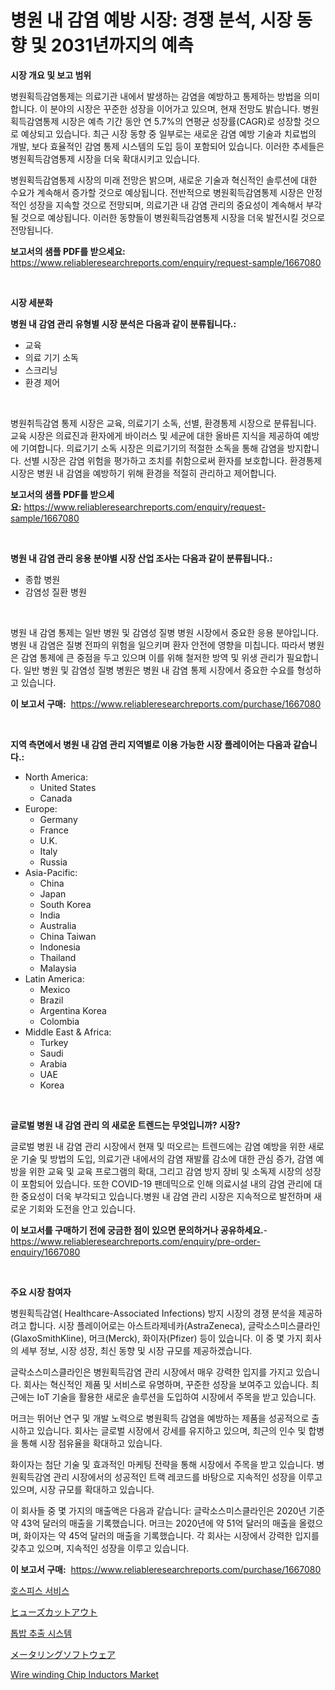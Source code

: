<p><h1>병원 내 감염 예방 시장: 경쟁 분석, 시장 동향 및 2031년까지의 예측</h1></p><p><strong>시장 개요 및 보고 범위</strong></p>
<p><p>병원획득감염통제는 의료기관 내에서 발생하는 감염을 예방하고 통제하는 방법을 의미합니다. 이 분야의 시장은 꾸준한 성장을 이어가고 있으며, 현재 전망도 밝습니다. 병원획득감염통제 시장은 예측 기간 동안 연 5.7%의 연평균 성장률(CAGR)로 성장할 것으로 예상되고 있습니다. 최근 시장 동향 중 일부로는 새로운 감염 예방 기술과 치료법의 개발, 보다 효율적인 감염 통제 시스템의 도입 등이 포함되어 있습니다. 이러한 추세들은 병원획득감염통제 시장을 더욱 확대시키고 있습니다.</p><p>병원획득감염통제 시장의 미래 전망은 밝으며, 새로운 기술과 혁신적인 솔루션에 대한 수요가 계속해서 증가할 것으로 예상됩니다. 전반적으로 병원획득감염통제 시장은 안정적인 성장을 지속할 것으로 전망되며, 의료기관 내 감염 관리의 중요성이 계속해서 부각될 것으로 예상됩니다. 이러한 동향들이 병원획득감염통제 시장을 더욱 발전시킬 것으로 전망됩니다.</p></p>
<p><strong>보고서의 샘플 PDF를 받으세요:</strong> <a href="https://www.reliableresearchreports.com/enquiry/request-sample/1667080">https://www.reliableresearchreports.com/enquiry/request-sample/1667080</a></p>
<p>&nbsp;</p>
<p><strong>시장 세분화</strong></p>
<p><strong>병원 내 감염 관리 유형별 시장 분석은 다음과 같이 분류됩니다.:</strong></p>
<p><ul><li>교육</li><li>의료 기기 소독</li><li>스크리닝</li><li>환경 제어</li></ul></p>
<p>&nbsp;</p>
<p><p>병원취득감염 통제 시장은 교육, 의료기기 소독, 선별, 환경통제 시장으로 분류됩니다. 교육 시장은 의료진과 환자에게 바이러스 및 세균에 대한 올바른 지식을 제공하여 예방에 기여합니다. 의료기기 소독 시장은 의료기기의 적절한 소독을 통해 감염을 방지합니다. 선별 시장은 감염 위험을 평가하고 조치를 취함으로써 환자를 보호합니다. 환경통제 시장은 병원 내 감염을 예방하기 위해 환경을 적절히 관리하고 제어합니다.</p></p>
<p><strong>보고서의 샘플 PDF를 받으세요:</strong>&nbsp;<a href="https://www.reliableresearchreports.com/enquiry/request-sample/1667080">https://www.reliableresearchreports.com/enquiry/request-sample/1667080</a></p>
<p>&nbsp;</p>
<p><strong> 병원 내 감염 관리 응용 분야별 시장 산업 조사는 다음과 같이 분류됩니다.:</strong></p>
<p><ul><li>종합 병원</li><li>감염성 질환 병원</li></ul></p>
<p>&nbsp;</p>
<p><p>병원 내 감염 통제는 일반 병원 및 감염성 질병 병원 시장에서 중요한 응용 분야입니다. 병원 내 감염은 질병 전파의 위험을 일으키며 환자 안전에 영향을 미칩니다. 따라서 병원은 감염 통제에 큰 중점을 두고 있으며 이를 위해 철저한 방역 및 위생 관리가 필요합니다. 일반 병원 및 감염성 질병 병원은 병원 내 감염 통제 시장에서 중요한 수요를 형성하고 있습니다.</p></p>
<p><strong>이 보고서 구매:</strong>&nbsp; <a href="https://www.reliableresearchreports.com/purchase/1667080">https://www.reliableresearchreports.com/purchase/1667080</a></p>
<p>&nbsp;</p>
<p><strong>지역 측면에서 병원 내 감염 관리 지역별로 이용 가능한 시장 플레이어는 다음과 같습니다.:</strong></p>
<p><ul>
    <li>
        North America:
        <ul>
            <li>United States</li>
            <li>Canada</li>
        </ul>
    </li>
    <li>
        Europe:
        <ul>
            <li>Germany</li>
            <li>France</li>
            <li>U.K.</li>
            <li>Italy</li>
            <li>Russia</li>
        </ul>
    </li>
    <li>
        Asia-Pacific:
        <ul>
            <li>China</li>
            <li>Japan</li>
            <li>South Korea</li>
            <li>India</li>
            <li>Australia</li>
            <li>China Taiwan</li>
            <li>Indonesia</li>
            <li>Thailand</li>
            <li>Malaysia</li>
        </ul>
    </li>
    <li>
        Latin America:
        <ul>
            <li>Mexico</li>
            <li>Brazil</li>
            <li>Argentina Korea</li>
            <li>Colombia</li>
        </ul>
    </li>
    <li>
        Middle East & Africa:
        <ul>
            <li>Turkey</li>
            <li>Saudi</li>
            <li>Arabia</li>
            <li>UAE</li>
            <li>Korea</li>
        </ul>
    </li>
    </ul></p>
<p>&nbsp;</p>
<p><strong>글로벌 병원 내 감염 관리 의 새로운 트렌드는 무엇입니까? 시장?</strong></p>
<p><p>글로벌 병원 내 감염 관리 시장에서 현재 및 떠오르는 트렌드에는 감염 예방을 위한 새로운 기술 및 방법의 도입, 의료기관 내에서의 감염 재발률 감소에 대한 관심 증가, 감염 예방을 위한 교육 및 교육 프로그램의 확대, 그리고 감염 방지 장비 및 소독제 시장의 성장이 포함되어 있습니다. 또한 COVID-19 팬데믹으로 인해 의료시설 내의 감염 관리에 대한 중요성이 더욱 부각되고 있습니다.병원 내 감염 관리 시장은 지속적으로 발전하며 새로운 기회와 도전을 안고 있습니다.</p></p>
<p><strong>이 보고서를 구매하기 전에 궁금한 점이 있으면 문의하거나 공유하세요.</strong>- <a href="https://www.reliableresearchreports.com/enquiry/pre-order-enquiry/1667080">https://www.reliableresearchreports.com/enquiry/pre-order-enquiry/1667080</a></p>
<p>&nbsp;</p>
<p><strong>주요 시장 참여자</strong></p>
<p><p>병원획득감염( Healthcare-Associated Infections) 방지 시장의 경쟁 분석을 제공하려고 합니다. 시장 플레이어로는 아스트라제네카(AstraZeneca), 글락소스미스클라인(GlaxoSmithKline), 머크(Merck), 화이자(Pfizer) 등이 있습니다. 이 중 몇 가지 회사의 세부 정보, 시장 성장, 최신 동향 및 시장 규모를 제공하겠습니다.</p><p>글락소스미스클라인은 병원획득감염 관리 시장에서 매우 강력한 입지를 가지고 있습니다. 회사는 혁신적인 제품 및 서비스로 유명하며, 꾸준한 성장을 보여주고 있습니다. 최근에는 IoT 기술을 활용한 새로운 솔루션을 도입하여 시장에서 주목을 받고 있습니다.</p><p>머크는 뛰어난 연구 및 개발 노력으로 병원획득 감염을 예방하는 제품을 성공적으로 출시하고 있습니다. 회사는 글로벌 시장에서 강세를 유지하고 있으며, 최근의 인수 및 합병을 통해 시장 점유율을 확대하고 있습니다.</p><p>화이자는 첨단 기술 및 효과적인 마케팅 전략을 통해 시장에서 주목을 받고 있습니다. 병원획득감염 관리 시장에서의 성공적인 트랙 레코드를 바탕으로 지속적인 성장을 이루고 있으며, 시장 규모를 확대하고 있습니다.</p><p>이 회사들 중 몇 가지의 매출액은 다음과 같습니다: 글락소스미스클라인은 2020년 기준 약 43억 달러의 매출을 기록했습니다. 머크는 2020년에 약 51억 달러의 매출을 올렸으며, 화이자는 약 45억 달러의 매출을 기록했습니다. 각 회사는 시장에서 강력한 입지를 갖추고 있으며, 지속적인 성장을 이루고 있습니다.</p></p>
<p><strong>이 보고서 구매:</strong>&nbsp;&nbsp;<a href="https://www.reliableresearchreports.com/purchase/1667080">https://www.reliableresearchreports.com/purchase/1667080</a></p>
<p><p><a href="https://github.com/JackieFauhey9089475/Market-Research-Report-List-1/blob/main/621950514398.md">호스피스 서비스</a></p><p><a href="https://medium.com/@jacksonwiza1924/%E3%83%92%E3%83%A5%E3%83%BC%E3%82%BA%E3%82%AB%E3%83%83%E3%83%88%E3%82%A2%E3%82%A6%E3%83%88%E5%B8%82%E5%A0%B4%E8%A6%8F%E6%A8%A1-cagr-%E3%83%88%E3%83%AC%E3%83%B3%E3%83%892024-2030-f8f75169ebf0">ヒューズカットアウト</a></p><p><a href="https://medium.com/@cierrahayes645/%ED%86%A1%EB%B0%A9-%EC%B6%94%EC%B6%9C-%EC%8B%9C%EC%8A%A4%ED%85%9C-%EC%8B%9C%EC%9E%A5-%EB%B6%84%EC%84%9D-cagr-%EC%8B%9C%EC%9E%A5-%EC%84%B8%EB%B6%84%ED%99%94-%EB%B0%8F-%EA%B8%80%EB%A1%9C%EB%B2%8C-%EC%82%B0%EC%97%85-%EA%B0%9C%EC%9A%94-a366d985f493">톱밥 추출 시스템</a></p><p><a href="https://medium.com/@wesleyeilly8796202/%E8%A8%88%E9%87%8F%E3%82%BD%E3%83%95%E3%83%88%E3%82%A6%E3%82%A7%E3%82%A2%E5%B8%82%E5%A0%B4%E5%88%86%E6%9E%90-%E3%81%9D%E3%81%AEcagr-%E5%B8%82%E5%A0%B4%E3%82%BB%E3%82%B0%E3%83%A1%E3%83%B3%E3%83%86%E3%83%BC%E3%82%B7%E3%83%A7%E3%83%B3-%E3%81%8A%E3%82%88%E3%81%B3%E3%82%B0%E3%83%AD%E3%83%BC%E3%83%90%E3%83%AB%E7%94%A3%E6%A5%AD%E6%A6%82%E8%A6%81-c10afb2f9224">メータリングソフトウェア</a></p><p><a href="https://github.com/julyju69/Market-Research-Report-List-2/blob/main/wire-winding-chip-inductors-market.md">Wire winding Chip Inductors Market</a></p></p>
